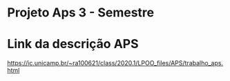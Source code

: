 # Projeto Aps 3 - Semestre

# Link da descrição APS
https://ic.unicamp.br/~ra100621/class/2020.1/LPOO_files/APS/trabalho_aps.html
